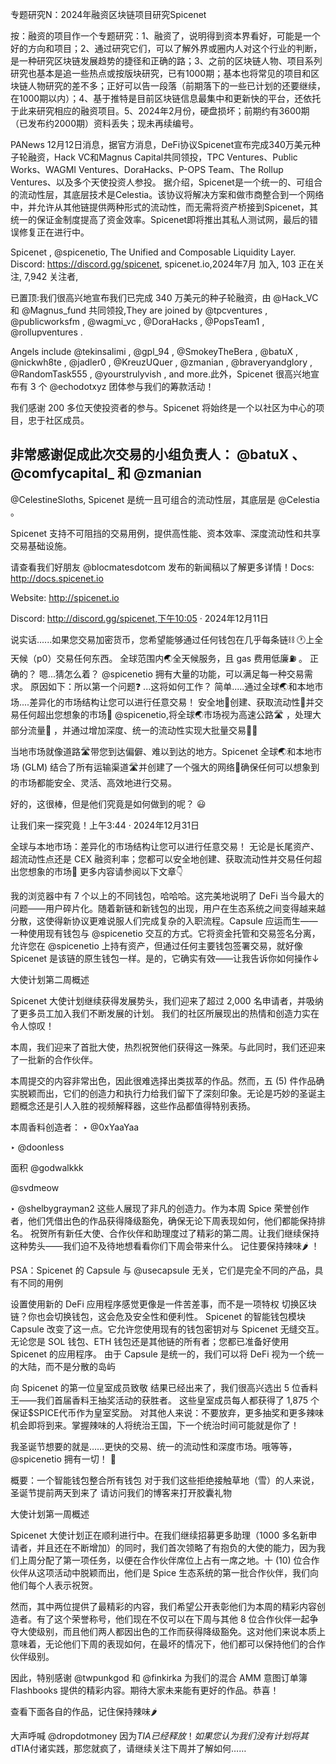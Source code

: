 专题研究N：2024年融资区块链项目研究Spicenet

按：融资的项目作一个专题研究：1、融资了，说明得到资本界看好，可能是一个好的方向和项目；2、通过研究它们，可以了解外界或圈内人对这个行业的判断，是一种研究区块链发展趋势的捷径和正确的路；3、之前的区块链人物、项目系列研究也基本是追一些热点或按版块研究，已有1000期；基本也将常见的项目和区块链人物研究的差不多；正好可以告一段落（前期落下的一些已计划的还要继续，在1000期以内）；4、基于推特是目前区块链信息最集中和更新快的平台，还依托于此来研究相应的融资项目。5、2024年2月份，硬盘损坏；前期约有3600期（已发布约2000期）资料丢失；现未再续编号。

PANews 12月12日消息，据官方消息，DeFi协议Spicenet宣布完成340万美元种子轮融资，Hack VC和Magnus Capital共同领投，TPC Ventures、Public Works、WAGMI Ventures、DoraHacks、P-OPS Team、The Rollup Ventures、以及多个天使投资人参投。
据介绍，Spicenet是一个统一的、可组合的流动性层，其底层技术是Celestia。该协议将解决方案和做市商整合到一个网络中，并允许从其他链提供两种形式的流动性，而无需将资产桥接到Spicenet，其统一的保证金制度提高了资金效率。Spicenet即将推出其私人测试网，最后的错误修复正在进行中。

Spicenet
,
@spicenetio,
The Unified and Composable Liquidity Layer.
Discord: https://discord.gg/spicenet,
spicenet.io,2024年7月 加入,
103 正在关注,
7,942 关注者,

已置顶:我们很高兴地宣布我们已完成 340 万美元的种子轮融资，由
@Hack_VC
和
@Magnus_fund
共同领投,They are joined by 
@tpcventures
, 
@publicworksfm
, 
@wagmi_vc
, 
@DoraHacks
, 
@PopsTeam1
, 
@rollupventures
.

Angels include 
@tekinsalimi
, 
@gpl_94
, 
@SmokeyTheBera
, 
@batuX
, 
@nickwh8te
, 
@jadler0
, 
@KreuzUQuer
, 
@zmanian
, 
@braveryandglory
, 
@RandomTask555
, 
@yourstrulyvish
, and more.此外，Spicenet 很高兴地宣布有 3 个
@echodotxyz
团体参与我们的筹款活动！

我们感谢 200 多位天使投资者的参与。Spicenet 将始终是一个以社区为中心的项目，忠于社区成员。

非常感谢促成此次交易的小组负责人： 
@batuX
 、 
@comfycapital_
和
@zmanian
 - 
@CelestineSloths,
Spicenet 是统一且可组合的流动性层，其底层是
@Celestia
 。

Spicenet 支持不可阻挡的交易用例，提供高性能、资本效率、深度流动性和共享交易基础设施。

请查看我们好朋友
@blocmatesdotcom
发布的新闻稿以了解更多详情！Docs: http://docs.spicenet.io

Website: http://spicenet.io

Discord: http://discord.gg/spicenet,下午10:05 · 2024年12月11日

说实话......如果您交易加密货币，您希望能够通过任何钱包在几乎每条链⛓️ 🕐上全天候（p0）交易任何东西。
全球范围内🌏全天候服务，且 gas 费用低廉⛽️ 。
正确的？
嗯...猜怎么着？ 
@spicenetio
拥有大量的功能，可以满足每一种交易需求。
原因如下：所以第一个问题❓ ...这将如何工作？
简单.....通过全球🌏和本地市场....差异化的市场结构让您可以进行任意交易！
安全地🛟创建、获取流动性🫗并交易任何超出您想象的市场🤯 
@spicenetio,将全球🌏市场视为高速公路🛣️ ，处理大部分流量🚦 ，并通过增加深度、统一的流动性实现大批量交易🌊🫧

当地市场就像道路🛣️带您到达偏僻、难以到达的地方。Spicenet 全球🌏和本地市场 (GLM) 结合了所有运输渠道🛣️并创建了一个强大的网络🛜确保任何可以想象到的市场都能安全、灵活、高效地进行交易。

好的，这很棒，但是他们究竟是如何做到的呢？ 😃

让我们来一探究竟！上午3:44 · 2024年12月31日

全球与本地市场：差异化的市场结构让您可以进行任意交易！
无论是长尾资产、超流动性点还是 CEX 融资利率；您都可以安全地创建、获取流动性并交易任何超出您想象的市场🤔
更多内容请参阅以下文章👇

我的浏览器中有 7 个以上的不同钱包，哈哈哈。这完美地说明了 DeFi 当今最大的问题——用户碎片化。随着新链和新钱包的出现，用户在生态系统之间变得越来越分散，这使得新协议更难说服人们完成复杂的入职流程。Capsule 应运而生——一种使用现有钱包与
@spicenetio
交互的方式。它将资金托管和交易签名分离，允许您在
@spicenetio
上持有资产，但通过任何主要钱包签署交易，就好像 Spicenet 是该链的原生钱包一样。是的，它确实有效——让我告诉你如何操作↓

大使计划第二周概述

Spicenet 大使计划继续获得发展势头，我们迎来了超过 2,000 名申请者，并吸纳了更多员工加入我们不断发展的计划。
我们的社区所展现出的热情和创造力实在令人惊叹！

本周，我们迎来了首批大使，热烈祝贺他们获得这一殊荣。与此同时，我们还迎来了一批新的合作伙伴。

本周提交的内容非常出色，因此很难选择出类拔萃的作品。然而，五 (5) 件作品确实脱颖而出，它们的创造力和执行力给我们留下了深刻印象。无论是巧妙的圣诞主题概念还是引人入胜的视频解释器，这些作品都值得特别表扬。

本周香料创造者：
‣ 
@0xYaaYaa

‣ 
@doonless

面积
@godwalkkk

@svdmeow

‣ 
@shelbygrayman2
这些人展现了非凡的创造力。作为本周 Spice 荣誉创作者，他们凭借出色的作品获得降级豁免，确保无论下周表现如何，他们都能保持排名。
祝贺所有新任大使、合作伙伴和助理度过了精彩的第二周。让我们继续保持这种势头——我们迫不及待地想看看你们下周会带来什么。
记住要保持辣味🌶️ ！

PSA：Spicenet 的 Capsule 与
@usecapsule
无关，它们是完全不同的产品，具有不同的用例

设置使用新的 DeFi 应用程序感觉更像是一件苦差事，而不是一项特权
切换区块链？你也会切换钱包，这会危及安全性和便利性。
Spicenet 的智能钱包模块 Capsule 改变了这一点。它允许您使用现有的钱包密钥对与 Spicenet 无缝交互。无论您是 SOL 钱包、ETH 钱包还是其他链的所有者；您都已​​准备好使用 Spicenet 的应用程序。
由于 Capsule 是统一的，我们可以将 DeFi 视为一个统一的大陆，而不是分散的岛屿

向 Spicenet 的第一位皇室成员致敬
结果已经出来了，我们很高兴选出 5 位香料王——我们首届香料王抽奖活动的获胜者。
这些皇室成员每人都获得了 1,875 个保证$SPICE代币作为皇室奖励。
对其他人来说：不要放弃，更多抽奖和更多辣味机会即将到来。掌握辣味的人将统治王国，下一个统治时间可能就是你了！

我圣诞节想要的就是……更快的交易、统一的流动性和深度市场。哦等等， 
@spicenetio
拥有一切！ 🎄

概要：一个智能钱包整合所有钱包
对于我们这些拒绝接触草地（雪）的人来说，圣诞节提前两天到来了
请访问我们的博客来打开胶囊礼物

大使计划第一周概述

Spicenet 大使计划正在顺利进行中。在我们继续招募更多助理（1000 多名新申请者，并且还在不断增加）的同时，我们首次领略了有抱负的大使的能力，因为我们上周分配了第一项任务，以便在合作伙伴席位上占有一席之地。十 (10) 位合作伙伴从这项活动中脱颖而出，他们是 Spice 生态系统的第一批合作伙伴，我们向他们每个人表示祝贺。

然而，其中两位提供了最精彩的内容，我们希望公开表彰他们为本周的精彩内容创造者。有了这个荣誉称号，他们现在不仅可以在下周与其他 8 位合作伙伴一起争夺大使级别，而且他们两人都因出色的工作而获得降级豁免。这对他们来说本质上意味着，无论他们下周的表现如何，在最坏的情况下，他们都可以保持他们的合作伙伴级别。

因此，特别感谢
@twpunkgod
和
@finkirka
为我们的混合 AMM 意图订单簿 Flashbooks 提供的精彩内容。期待大家未来能有更好的作品。恭喜！

查看下面各自的作品，记住保持辣味🌶️

大声呼喊
@dropdotmoney
因为$TIA已经释放！
如果您认为我们没有计划将其$dTIA付诸实践，那您就疯了，请继续关注下周并了解如何……